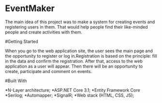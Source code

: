 # EventMaker

The main idea of this project was to make a system for creating events and registering users in them. That would help people find their like-minded people and create activities with them.

#Getting Started

When you go to the web application site, the user sees the main page and the opportunity to register or log in.Registration is based on the principle: fill in the data and confirm the registration. After that, access to the web application as a user will appear. Then there will be an opportunity to create, participate and comment on events.

#Built With

*N-Layer architecture;
*ASP.NET Core 3.1;
*Entity Framework Core
*Serilog;
*Automapper;
*SignalR;
*Web stack (HTML, CSS, JS);
